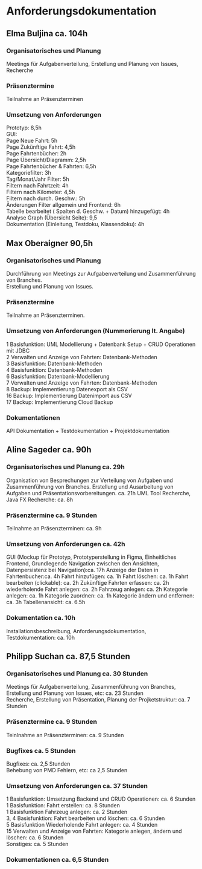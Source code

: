 # Anforderungsdokumentation

## Elma Buljina ca. 104h

### Organisatorisches und Planung
Meetings für Aufgabenverteilung, Erstellung und Planung von Issues, Recherche

### Präsenztermine 
Teilnahme an Präsenzterminen

### Umsetzung von Anforderungen 
Prototyp: 8,5h\
GUI:\
Page Neue Fahrt: 5h\
Page Zukünftige Fahrt: 4,5h\
Page Fahrtenbücher: 2h\
Page Übersicht/Diagramm: 2,5h\
Page Fahrtenbücher & Fahrten: 6,5h\
Kategoriefilter: 3h\
Tag/Monat/Jahr Filter: 5h\
Filtern nach Fahrtzeit: 4h\
Filtern nach Kilometer: 4,5h\
Filtern nach durch. Geschw.: 5h\
Änderungen Filter allgemein und Frontend: 6h\
Tabelle bearbeitet ( Spalten d. Geschw. + Datum) hinzugefügt: 4h\
Analyse Graph (Übersicht Seite): 9,5\
Dokumentation (Einleitung, Testdoku, Klassendoku): 4h




## Max Oberaigner 90,5h

### Organisatorisches und Planung
Durchführung von Meetings zur Aufgabenverteilung und Zusammenführung von Branches.\
Erstellung und Planung von Issues.

### Präsenztermine
Teilnahme an Präsenzterminen.

### Umsetzung von Anforderungen (Nummerierung lt. Angabe)
1 Basisfunktion: UML Modellierung + Datenbank Setup + CRUD Operationen mit JDBC\
2 Verwalten und Anzeige von Fahrten: Datenbank-Methoden\
3 Basisfunktion: Datenbank-Methoden\
4 Basisfunktion: Datenbank-Methoden\
6 Basisfunktion: Datenbank-Modellierung\
7 Verwalten und Anzeige von Fahrten: Datenbank-Methoden\
8 Backup: Implementierung Datenexport als CSV\
16 Backup: Implementierung Datenimport aus CSV\
17 Backup: Implementierung Cloud Backup

### Dokumentationen
API Dokumentation + Testdokumentation + Projektdokumentation

## Aline Sageder ca. 90h

### Organisatorisches und Planung ca. 29h
Organisation von Besprechungen zur Verteilung von Aufgaben und Zusammenführung von Branches. Erstellung und Ausarbeitung von Aufgaben und Präsentationsvorbereitungen. ca. 21h
UML Tool Recherche, Java FX Recherche: ca. 8h

### Präsenztermine ca. 9 Stunden
Teilnahme an Präsenzterminen: ca. 9h

### Umsetzung von Anforderungen ca. 42h
GUI (Mockup für Prototyp, Prototyperstellung in Figma, Einheitliches Frontend, Grundlegende Navigation zwischen den Ansichten, Datenpersistenz bei Navigation):ca. 17h
Anzeige der Daten in Fahrtenbucher:ca. 4h
Fahrt hinzufügen: ca. 1h
Fahrt löschen: ca. 1h
Fahrt bearbeiten (clickable): ca. 2h
Zukünftige Fahrten erfassen: ca. 2h
wiederholende Fahrt anlegen: ca. 2h
Fahrzeug anlegen: ca. 2h
Kategorie anlegen: ca. 1h
Kategorie zuordnen: ca. 1h
Kategorie ändern und entfernen: ca. 3h
Tabellenansicht: ca. 6.5h

### Dokumentation ca. 10h
Installationsbeschreibung, Anforderungsdokumentation, Testdokumentation: ca. 10h

## Philipp Suchan ca. 87,5 Stunden

### Organisatorisches und Planung ca. 30 Stunden
Meetings für Aufgabenverteilung, Zusammenführung von Branches, Erstellung und Planung von Issues, etc: ca. 23 Stunden\
Recherche, Erstellung von Präsentation, Planung der Projketstruktur: ca. 7 Stunden

### Präsenztermine ca. 9 Stunden
Teinlnahme an Präsenzterminen: ca. 9 Stunden

### Bugfixes ca. 5 Stunden
Bugfixes: ca. 2,5 Stunden\
Behebung von PMD Fehlern, etc: ca 2,5 Stunden

### Umsetzung von Anforderungen ca. 37 Stunden
1 Basisfunktion: Umsetzung Backend und CRUD Operationen: ca. 6 Stunden\
1 Basisfunktion: Fahrt erstellen: ca. 8 Stunden\
1 Basisfunktion Fahrzeug anlegen: ca. 2 Stunden\
3, 4 Basisfunktion: Fahrt bearbeiten und löschen: ca. 6 Stunden\
5 Basisfunktion Wiederholende Fahrt anlegen: ca. 4 Stunden\
15 Verwalten und Anzeige von Fahrten: Kategorie anlegen, ändern und löschen: ca. 6 Stunden\
Sonstiges: ca. 5 Stunden

### Dokumentationen ca. 6,5 Stunden
